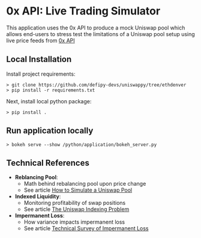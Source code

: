 # 0x API: Live Trading Simulator
This application uses the 0x API to produce a mock Uniswap pool which allows end-users to stress test
the limitations of a Uniswap pool setup using live price feeds from [0x API](https://0x.org) 

## Local Installation 

Install project requirements:
```
> git clone https://github.com/defipy-devs/uniswappy/tree/ethdenver
> pip install -r requirements.txt

```

Next, install local python package: 
```
> pip install .
```

## Run application locally  

```
> bokeh serve --show /python/application/bokeh_server.py
```

## Technical References 
 * **Reblancing Pool**: 
     * Math behind rebalancing pool upon price change
     * See article [How to Simulate a Uniswap Pool](https://medium.com/@icmoore/simulating-a-liquidity-pool-for-decentralized-finance-6f357ec8564b)
  * **Indexed Liquidity**: 
      * Monitoring profitability of swap positions
      * See article [The Uniswap Indexing Problem](https://medium.com/datadriveninvestor/the-uniswap-indexing-problem-8078b8b110fc)
   * **Impermanent Loss**: 
       * How variance impacts impermanent loss
       * See article [Technical Survey of Impermanent Loss](https://github.com/icmoore/impermanent_loss/blob/main/article.pdf)
 
 
